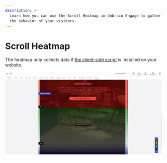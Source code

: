 ```yaml
---
description: >-
  Learn how you can use the Scroll Heatmap in Umbraco Engage to gather data on
  the behavior of your visitors.
---
```


# Scroll Heatmap

The heatmap only collects data if [the client-side script](client-side-events-and-additional-javascript-files/additional-measurements-with-the-analytics-scripts.md) is installed on your website.

![View a scroll heatmap on each published content item in the Content section.](../../.gitbook/assets/engage-analytics-scroll-heatmap-2-v16.png)
